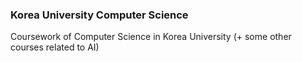 ### Korea University Computer Science
Coursework of Computer Science in Korea University (+ some other courses related to AI)
